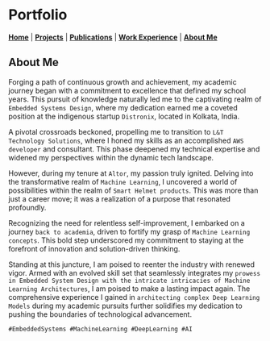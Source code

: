 # Portfolio

[**Home**](index.md) | [**Projects**](projects.md) | [**Publications**](publication.md) | [**Work Experience**](experience.md) | [**About Me**](./index.md#about-me)

## About Me

Forging a path of continuous growth and achievement, my academic journey began with a commitment to excellence that defined my school years. This pursuit of knowledge naturally led me to the captivating realm of `Embedded Systems Design`, where my dedication earned me a coveted position at the indigenous startup `Distronix`, located in Kolkata, India.

A pivotal crossroads beckoned, propelling me to transition to `L&T Technology Solutions`, where I honed my skills as an accomplished `AWS developer` and consultant. This phase deepened my technical expertise and widened my perspectives within the dynamic tech landscape.

However, during my tenure at `Altor`, my passion truly ignited. Delving into the transformative realm of `Machine Learning`, I uncovered a world of possibilities within the realm of `Smart Helmet products`. This was more than just a career move; it was a realization of a purpose that resonated profoundly.

Recognizing the need for relentless self-improvement, I embarked on a journey `back to academia`, driven to fortify my grasp of `Machine Learning concepts`. This bold step underscored my commitment to staying at the forefront of innovation and solution-driven thinking.

Standing at this juncture, I am poised to reenter the industry with renewed vigor. Armed with an evolved skill set that seamlessly integrates my `prowess in Embedded System Design with the intricate intricacies of Machine Learning Architectures`, I am poised to make a lasting impact again. The comprehensive experience I gained in `architecting complex Deep Learning Models` during my academic pursuits further solidifies my dedication to pushing the boundaries of technological advancement.

`#EmbeddedSystems #MachineLearning #DeepLearning #AI`
